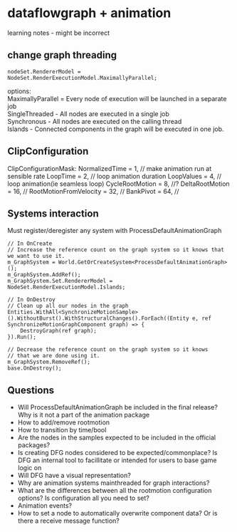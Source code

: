 
# dataflowgraph + animation
learning notes - might be incorrect

## change graph threading
```
nodeSet.RendererModel = NodeSet.RenderExecutionModel.MaximallyParallel;
```
options:    
  MaximallyParallel = Every node of execution will be launched in a separate job  
  SingleThreaded - All nodes are executed in a single job  
  Synchronous - All nodes are executed on the calling thread  
  Islands - Connected components in the graph will be executed in one job.  

## ClipConfiguration

ClipConfigurationMask:
  NormalizedTime = 1, // make animation run at sensible rate
  LoopTime = 2, // loop animation duration
  LoopValues = 4, // loop animation(ie seamless loop)
  CycleRootMotion = 8, //?
  DeltaRootMotion = 16, // 
  RootMotionFromVelocity = 32, // 
  BankPivot = 64, // 

## Systems interaction

Must register/deregister any system with ProcessDefaultAnimationGraph
```
// In OnCreate
// Increase the reference count on the graph system so it knows that we want to use it.
m_GraphSystem = World.GetOrCreateSystem<ProcessDefaultAnimationGraph>();
m_GraphSystem.AddRef();
m_GraphSystem.Set.RendererModel = NodeSet.RenderExecutionModel.Islands;

// In OnDestroy
// Clean up all our nodes in the graph
Entities.WithAll<SynchronizeMotionSample>().WithoutBurst().WithStructuralChanges().ForEach((Entity e, ref SynchronizeMotionGraphComponent graph) => {
    DestroyGraph(ref graph);
}).Run();

// Decrease the reference count on the graph system so it knows
// that we are done using it.
m_GraphSystem.RemoveRef();
base.OnDestroy();

```

## Questions
* Will ProcessDefaultAnimationGraph be included in the final release? Why is it not a part of the animation package
* How to add/remove rootmotion
* How to transition by time/bool
* Are the nodes in the samples expected to be included in the official packages?
* Is creating DFG nodes considered to be expected/commonplace? Is DFG an internal tool to facillitate or intended for users to base game logic on
* Will DFG have a visual representation?
* Why are animation systems mainthreaded for graph interactions?
* What are the differences between all the rootmotion configuration options? Is configuration all you need to set?
* Animation events?
* How to set a node to automatically overwrite component data? Or is there a receive message function?
